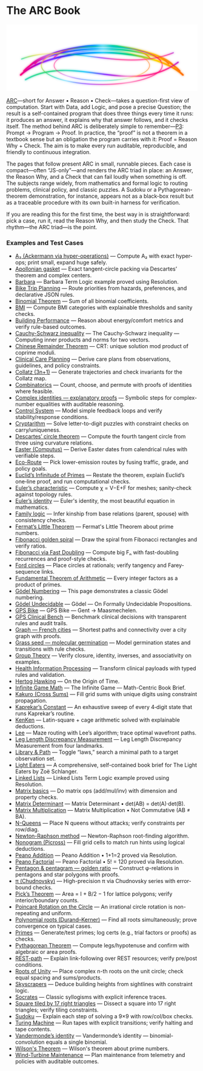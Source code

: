 # The ARC Book

<p align="center">
  <img src="./arc.svg" alt="" width="960">
</p>

[ARC](https://josd.github.io/arc/)—short for Answer • Reason • Check—takes
a question-first view of computation. Start with Data, add Logic, and pose
a precise Question; the result is a self-contained program that does three
things every time it runs: it produces an answer, it explains why that answer
follows, and it checks itself. The method behind ARC is deliberately simple
to remember—[P3](https://josd.github.io/arc/p3/): Prompt → Program → Proof.
In practice, the “proof” is not a theorem in a textbook sense but an obligation
the program carries with it: Proof = Reason Why + Check. The aim is to make
every run auditable, reproducible, and friendly to continuous integration.

The pages that follow present ARC in small, runnable pieces. Each case is 
compact—often “JS-only”—and renders the ARC triad in place: an Answer, 
the Reason Why, and a Check that can fail loudly when something is off. The 
subjects range widely, from mathematics and formal logic to routing problems, 
clinical policy, and classic puzzles. A Sudoku or a Pythagorean-theorem 
demonstration, for instance, appears not as a black-box result but as a
traceable procedure with its own built-in harness for verification.

If you are reading this for the first time, the best way in is straightforward: 
pick a case, run it, read the Reason Why, and then study the Check. That 
rhythm—the ARC triad—is the point.

### Examples and Test Cases

- [A₂ (Ackermann via hyper-operations)](https://josd.github.io/arc/etc/ackermann.html) — Compute A₂ with exact hyper-ops; print small, expand huge safely.
- [Apollonian gasket](https://josd.github.io/arc/etc/apollonian_gasket.html) — Exact tangent-circle packing via Descartes’ theorem and complex centers.
- [Barbara](https://josd.github.io/arc/etc/barbara.html) — Barbara Term Logic example proved using Resolution.
- [Bike Trip Planning](https://josd.github.io/arc/etc/bike_trip.html) — Route priorities from hazards, preferences, and declarative JSON rules.
- [Binomial Theorem](https://josd.github.io/arc/etc/binomial_theorem.html) — Sum of all binomial coefficients.
- [BMI](https://josd.github.io/arc/etc/bmi.html) — Compute BMI categories with explainable thresholds and sanity checks.
- [Building Performance](https://josd.github.io/arc/etc/building_performance.html) — Reason about energy/comfort metrics and verify rule-based outcomes.
- [Cauchy-Schwarz inequality](https://josd.github.io/arc/etc/cauchy_schwarz.html) — The Cauchy-Schwarz inequality — Computing inner products and norms for two vectors.
- [Chinese Remainder Theorem](https://josd.github.io/arc/etc/chinese_remainder_theorem.html) — CRT: unique solution mod product of coprime moduli.
- [Clinical Care Planning](https://josd.github.io/arc/etc/clinical_care.html) — Derive care plans from observations, guidelines, and policy constraints.
- [Collatz (3n+1)](https://josd.github.io/arc/etc/collatz.html) — Generate trajectories and check invariants for the Collatz map.
- [Combinatorics](https://josd.github.io/arc/etc/combinatorics.html) — Count, choose, and permute with proofs of identities where feasible.
- [Complex identities — explanatory proofs](https://josd.github.io/arc/etc/complex.html) — Symbolic steps for complex-number equalities with auditable reasoning.
- [Control System](https://josd.github.io/arc/etc/control_system.html) — Model simple feedback loops and verify stability/response conditions.
- [Cryptarithm](https://josd.github.io/arc/etc/cryptarithm.html) — Solve letter-to-digit puzzles with constraint checks on carry/uniqueness.
- [Descartes’ circle theorem](https://josd.github.io/arc/etc/descartes_circles.html) — Compute the fourth tangent circle from three using curvature relations.
- [Easter (Computus)](https://josd.github.io/arc/etc/easter.html) — Derive Easter dates from calendrical rules with verifiable steps.
- [Eco-Route](https://josd.github.io/arc/etc/eco_route.html) — Pick lower-emission routes by fusing traffic, grade, and policy goals.
- [Euclid’s Infinitude of Primes](https://josd.github.io/arc/etc/euclid_infinitude.html) — Restate the theorem, explain Euclid’s one‑line proof, and run computational checks.
- [Euler’s characteristic](https://josd.github.io/arc/etc/euler_characteristic.html) — Compute χ = V−E+F for meshes; sanity-check against topology rules.
- [Euler’s identity](https://josd.github.io/arc/etc/euler_identity.html) — Euler's identity, the most beautiful equation in mathematics.
- [Family logic](https://josd.github.io/arc/etc/family.html) — Infer kinship from base relations (parent, spouse) with consistency checks.
- [Fermat’s Little Theorem](https://josd.github.io/arc/etc/fermat_little_theorem.html) — Fermat's Little Theorem about prime numbers.
- [Fibonacci golden spiral](https://josd.github.io/arc/etc/fibonacci_golden_spiral.html) — Draw the spiral from Fibonacci rectangles and verify ratios.
- [Fibonacci via Fast Doubling](https://josd.github.io/arc/etc/fibonacci.html) — Compute big Fₙ with fast-doubling recurrences and proof-style checks.
- [Ford circles](https://josd.github.io/arc/etc/ford_circles.html) — Place circles at rationals; verify tangency and Farey-sequence links.
- [Fundamental Theorem of Arithmetic](https://josd.github.io/arc/etc/fundamental_theorem_arithmetic.html) — Every integer factors as a product of primes.
- [Gödel Numbering](https://josd.github.io/arc/etc/godel_numbering.html) — This page demonstrates a classic Gödel numbering.
- [Gödel Undecidable](https://josd.github.io/arc/etc/godel_undecidable.html) — Gödel — On Formally Undecidable Propositions.
- [GPS Bike](https://josd.github.io/arc/etc/gps_bike.html) — GPS Bike — Gent → Maasmechelen.
- [GPS Clinical Bench](https://josd.github.io/arc/etc/gps_clinical_bench.html) — Benchmark clinical decisions with transparent rules and audit trails.
- [Graph — French cities](https://josd.github.io/arc/etc/graph_french.html) — Shortest paths and connectivity over a city graph with proofs.
- [Grass seed — molecular germination](https://josd.github.io/arc/etc/grass_molecular.html) — Model germination states and transitions with rule checks.
- [Group Theory](https://josd.github.io/arc/etc/group_theory.html) — Verify closure, identity, inverses, and associativity on examples.
- [Health Information Processing](https://josd.github.io/arc/etc/health_info.html) — Transform clinical payloads with typed rules and validation.
- [Hertog Hawking](https://josd.github.io/arc/etc/hertog_hawking.html) — On the Origin of Time.
- [Infinite Game Math](https://josd.github.io/arc/etc/infinite_game_math.html) — The Infinite Game — Math-Centric Book Brief.
- [Kakuro (Cross Sums)](https://josd.github.io/arc/etc/kakuro.html) — Fill grid sums with unique digits using constraint propagation.
- [Kaprekar’s Constant](https://josd.github.io/arc/etc/kaprekar_constant.html) — An exhaustive sweep of every 4‑digit state that runs Kaprekar’s routine.
- [KenKen](https://josd.github.io/arc/etc/kenken.html) — Latin-square + cage arithmetic solved with explainable deductions.
- [Lee](https://josd.github.io/arc/etc/lee.html) — Maze routing with Lee’s algorithm; trace optimal wavefront paths.
- [Leg Length Discrepancy Measurement](https://josd.github.io/arc/etc/lldm.html) — Leg Length Discrepancy Measurement from four landmarks.
- [Library & Path](https://josd.github.io/arc/etc/library_and_path.html) — Toggle “laws,” search a minimal path to a target observation set.
- [Light Eaters](https://josd.github.io/arc/etc/light_eaters.html) — A comprehensive, self-contained book brief for The Light Eaters by Zoë Schlanger.
- [Linked Lists](https://josd.github.io/arc/etc/linked_lists.html) — Linked Lists Term Logic example proved using Resolution.
- [Matrix basics](https://josd.github.io/arc/etc/matrix.html) — Do matrix ops (add/mul/inv) with dimension and property checks.
- [Matrix Determinant](https://josd.github.io/arc/etc/matrix_determinant.html) — Matrix Determinant • det(AB) = det(A)·det(B).
- [Matrix Multiplication](https://josd.github.io/arc/etc/matrix_multiplication.html) — Matrix Multiplication • Not Commutative (AB ≠ BA).
- [N-Queens](https://josd.github.io/arc/etc/n_queens.html) — Place N queens without attacks; verify constraints per row/diag.
- [Newton-Raphson method](https://josd.github.io/arc/etc/newton_raphson.html) — Newton-Raphson root-finding algorithm.
- [Nonogram (Picross)](https://josd.github.io/arc/etc/nonogram.html) — Fill grid cells to match run hints using logical deductions.
- [Peano Addition](https://josd.github.io/arc/etc/peano_addition.html) — Peano Addition • 1+1=2 proved via Resolution.
- [Peano Factorial](https://josd.github.io/arc/etc/peano_factorial.html) — Peano Factorial • 5! = 120 proved via Resolution.
- [Pentagon & pentagram — golden ratio](https://josd.github.io/arc/etc/pentagon_pentagram.html) — Construct φ-relations in pentagons and star polygons with proofs.
- [π (Chudnovsky)](https://josd.github.io/arc/etc/pi.html) — High-precision π via Chudnovsky series with error-bound checks.
- [Pick’s Theorem](https://josd.github.io/arc/etc/picks_theorem.html) — Area = I + B/2 − 1 for lattice polygons; verify interior/boundary counts.
- [Poincaré Rotation on the Circle](https://josd.github.io/arc/etc/poincare.html) — An irrational circle rotation is non-repeating and uniform.
- [Polynomial roots (Durand–Kerner)](https://josd.github.io/arc/etc/polynomial.html) — Find all roots simultaneously; prove convergence on typical cases.
- [Primes](https://josd.github.io/arc/etc/prime.html) — Generate/test primes; log certs (e.g., trial factors or proofs) as checks.
- [Pythagorean Theorem](https://josd.github.io/arc/etc/pythagorean_theorem.html) — Compute legs/hypotenuse and confirm with algebraic or area proofs.
- [REST-path](https://josd.github.io/arc/etc/rest_path.html) — Explain link-following over REST resources; verify pre/post conditions.
- [Roots of Unity](https://josd.github.io/arc/etc/roots_of_unity.html) — Place complex n-th roots on the unit circle; check equal spacing and sums/products.
- [Skyscrapers](https://josd.github.io/arc/etc/skyscrapers.html) — Deduce building heights from sightlines with constraint logic.
- [Socrates](https://josd.github.io/arc/etc/socrates.html) — Classic syllogisms with explicit inference traces.
- [Square tiled by 17 right triangles](https://josd.github.io/arc/etc/square_triangles.html) — Dissect a square into 17 right triangles; verify tiling constraints.
- [Sudoku](https://josd.github.io/arc/etc/sudoku.html) — Explain each step of solving a 9×9 with row/col/box checks.
- [Turing Machine](https://josd.github.io/arc/etc/turing.html) — Run tapes with explicit transitions; verify halting and tape contents.
- [Vandermonde’s identity](https://josd.github.io/arc/etc/vandermonde_identity.html) — Vandermonde’s identity — binomial-convolution equals a single binomial.
- [Wilson's Theorem](https://josd.github.io/arc/etc/wilson_theorem.html) — Wilson's theorem about prime numbers.
- [Wind-Turbine Maintenance](https://josd.github.io/arc/etc/wind_turbines.html) — Plan maintenance from telemetry and policies with auditable outcomes.

